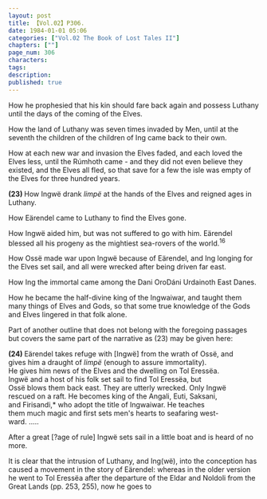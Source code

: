 ```yaml
---
layout: post
title: 【Vol.02】P306.
date: 1984-01-01 05:06
categories: ["Vol.02 The Book of Lost Tales II"]
chapters: [""]
page_num: 306
characters: 
tags: 
description: 
published: true
---
```


<p style="text-indent: 0;">
How he prophesied that his kin should fare back again and possess Luthany until the days of the coming of the Elves.
</p>

How the land of Luthany was seven times invaded by Men, until at the seventh the children of the children of Ing came back to their own.

How at each new war and invasion the Elves faded, and each loved the Elves less, until the Rúmhoth came - and they did not even believe they existed, and the Elves all fled, so that save for a few the isle was empty of the Elves for three hundred years.

<B>(23)   </B>How Ingwë drank <I>limpë</I> at the hands of the Elves and reigned ages in Luthany.

How Eärendel came to Luthany to find the Elves gone.

How Ingwë aided him, but was not suffered to go with him. Eärendel blessed all his progeny as the mightiest sea-rovers of the world.<SUP>16</SUP>

How Ossë made war upon Ingwë because of Eärendel, and Ing longing for the Elves set sail, and all were wrecked after being driven far east.

How Ing the immortal came among the Dani OroDáni Urdainoth East Danes.

How he became the half-divine king of the Ingwaiwar, and taught them many things of Elves and Gods, so that some true knowledge of the Gods and Elves lingered in that folk alone.

Part of another outline that does not belong with the foregoing passages but covers the same part of the narrative as (23) may be given here:

<B>(24)   </B>Eärendel takes refuge with [Ingwë] from the wrath of Ossë, and<BR>gives him a draught of <I>limpë</I> (enough to assure immortality).<BR>He gives him news of the Elves and the dwelling on Tol Eressëa.<BR>Ingwë and a host of his folk set sail to find Tol Eressëa, but<BR>Ossë blows them back east. They are utterly wrecked. Only Ingwë<BR>rescued on a raft. He becomes king of the Angali, Euti, Saksani,<BR>and Firisandi,\* who adopt the title of Ingwaiwar. He teaches<BR>them much magic and first sets men's hearts to seafaring west- <BR>ward. .....

After a great [?age of rule] Ingwë sets sail in a little boat and is heard of no more.

It is clear that the intrusion of Luthany, and Ing(wë), into the conception has caused a movement in the story of Eärendel: whereas in the older version he went to Tol Eressëa after the departure of the Eldar and Noldoli from the Great Lands (pp. 253, 255), now he goes to

